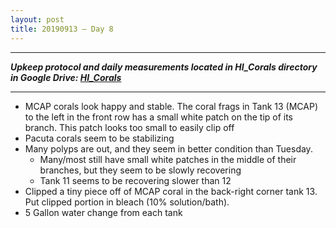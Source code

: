 ```yaml
---
layout: post
title: 20190913 – Day 8
---
```


---
***Upkeep protocol and daily measurements located in HI_Corals directory in Google Drive: [HI_Corals](https://drive.google.com/drive/u/1/folders/1Dxil5Lj1ynvuIuGDWx9_AyqkdplIcCZQ)***

---

- MCAP corals look happy and stable. The coral frags in Tank 13 (MCAP) to the left in the front row has a small white patch on the tip of its branch. This patch looks too small to easily clip off  
- Pacuta corals seem to be stabilizing  
- Many polyps are out, and they seem in better condition than Tuesday.  
    - Many/most still have small white patches in the middle of their branches, but they seem to be slowly recovering  
    - Tank 11 seems to be recovering slower than 12
- Clipped a tiny piece off of MCAP coral in the back-right corner tank 13. Put clipped portion in bleach (10% solution/bath).  
- 5 Gallon water change from each tank
